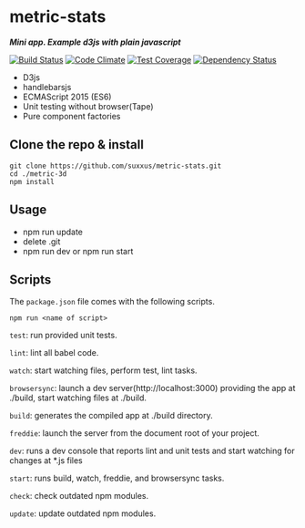 # metric-stats
***Mini app. Example d3js with plain javascript***

[![Build Status](https://travis-ci.org/suxxus/metric-stats.svg?branch=master)](https://travis-ci.org/suxxus/metric-stats)
[![Code Climate](https://codeclimate.com/github/suxxus/metric-stats/badges/gpa.svg)](https://codeclimate.com/github/suxxus/metric-stats)
[![Test Coverage](https://codeclimate.com/github/suxxus/metric-stats/badges/coverage.svg)](https://codeclimate.com/github/suxxus/metric-stats/coverage)
[![Dependency Status](https://gemnasium.com/badges/github.com/suxxus/metric-stats.svg)](https://gemnasium.com/github.com/suxxus/metric-stats)

* D3js
* handlebarsjs
* ECMAScript 2015 (ES6)
* Unit testing without browser(Tape)
* Pure component factories

## Clone the repo & install
```
git clone https://github.com/suxxus/metric-stats.git
cd ./metric-3d
npm install
```
## Usage
* npm run update
* delete .git
* npm run dev or npm run start

## Scripts

The `package.json` file comes with the following scripts.

`npm run <name of script>`

`test`: run provided unit tests.

`lint`: lint all babel code.

`watch`: start watching files, perform test, lint tasks.

`browsersync`: launch a dev server(http://localhost:3000) providing the app at ./build, start watching files at ./build.

`build`: generates the compiled app at ./build directory.

`freddie`: launch the server from the document root of your project.

`dev`:  runs a dev console that reports lint and unit tests and start watching for changes at *.js files

`start`: runs build, watch, freddie, and browsersync tasks.

`check`: check outdated npm modules.

`update`: update outdated npm modules.

